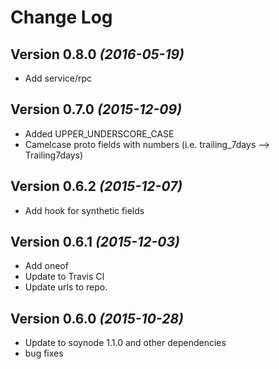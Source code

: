 Change Log
==========

Version 0.8.0 *(2016-05-19)*
----------------------------

* Add service/rpc

Version 0.7.0 *(2015-12-09)*
----------------------------

* Added UPPER_UNDERSCORE_CASE 
* Camelcase proto fields with numbers (i.e. trailing_7days --> Trailing7days)

Version 0.6.2 *(2015-12-07)*
----------------------------

* Add hook for synthetic fields

Version 0.6.1 *(2015-12-03)*
----------------------------

* Add oneof
* Update to Travis CI
* Update urls to repo.

Version 0.6.0 *(2015-10-28)*
----------------------------

* Update to soynode 1.1.0 and other dependencies
* bug fixes